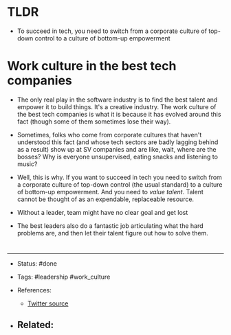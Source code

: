 # TLDR

- To succeed in tech, you need to switch from a corporate culture of top-down control to a culture of bottom-up empowerment


# Work culture in the best tech companies

- The only real play in the software industry is to find the best talent and empower it to build things. It's a creative industry. The work culture of the best tech companies is what it is because it has evolved around this fact (though some of them sometimes lose their way).
- Sometimes, folks who come from corporate cultures that haven't understood this fact (and whose tech sectors are badly lagging behind as a result) show up at SV companies and are like, wait, where are the bosses? Why is everyone unsupervised, eating snacks and listening to music?
- Well, this is why. If you want to succeed in tech you need to switch from a corporate culture of top-down control (the usual standard) to a culture of bottom-up empowerment. And you need to *value talent*. Talent cannot be thought of as an expendable, replaceable resource.


- Without a leader, team might have no clear goal and get lost
- The best leaders also do a fantastic job articulating what the hard problems are, and then let their talent figure out how to solve them.

# 

---
- Status: #done 

- Tags: #leadership #work_culture

- References:
	- [Twitter source](https://twitter.com/fchollet/status/1486924008444465152)

- Related:
	- 
